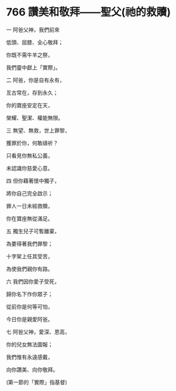 # 766 讚美和敬拜——聖父(祂的救贖)

一 阿爸父神，我們前來

低頭、屈膝、全心敬拜；

你既不需牛羊之祭，

我們靈中獻上「實際」。

二 阿爸，你是自有永有，

亙古常在，存到永久；

你的寶座安定在天，

榮耀、聖潔、權能無限。

三 無望、無救，世上罪黎，

獲罪於你，何敢禱祈？

只看見你無私公義，

未認識你慈愛心意。

四 但你藉著懷中獨子，

將你自己完全啟示；

罪人一日未經救贖，

你在寶座無從滿足。

五 獨生兒子可暫離棄，

為要得著我們罪黎；

十字架上任其受苦，

為使我們親你有路。

六 我們因你愛子受死，

歸你名下作你眾子；

從前你是何等可怕，

今日你是親愛阿爸。

七 阿爸父神，愛深、恩高，

你的兒女無法圖報；

我們惟有永遠感戴，

向你讚美、向你敬拜。

(第一節的「實際」指基督)

